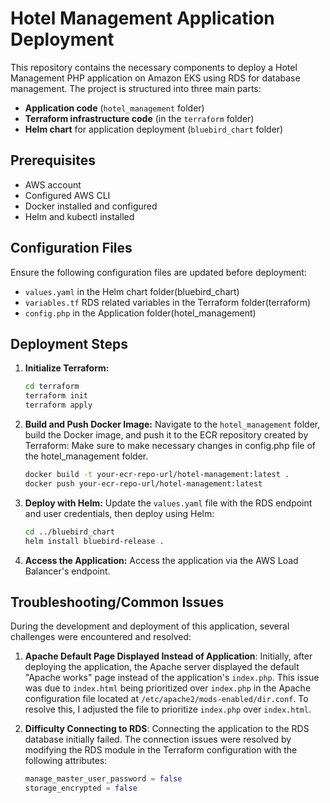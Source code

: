 # Hotel Management Application Deployment

This repository contains the necessary components to deploy a Hotel Management PHP application on Amazon EKS using RDS for database management. The project is structured into three main parts:
- **Application code** (`hotel_management` folder)
- **Terraform infrastructure code** (in the `terraform` folder)
- **Helm chart** for application deployment (`bluebird_chart` folder)

## Prerequisites

- AWS account
- Configured AWS CLI
- Docker installed and configured
- Helm and kubectl installed

## Configuration Files

Ensure the following configuration files are updated before deployment:
- `values.yaml` in the Helm chart folder(bluebird_chart)
- `variables.tf` RDS related variables in the Terraform folder(terraform)
- `config.php` in the Application folder(hotel_management)

## Deployment Steps

1. **Initialize Terraform:**
   ```bash
   cd terraform
   terraform init
   terraform apply

2. **Build and Push Docker Image:**
   Navigate to the `hotel_management` folder, build the Docker image, and push it to the ECR repository created by Terraform:
   Make sure to make necessary changes in config.php file of the hotel_management folder. 
   ```bash
   docker build -t your-ecr-repo-url/hotel-management:latest .
   docker push your-ecr-repo-url/hotel-management:latest

3. **Deploy with Helm:**
   Update the `values.yaml` file with the RDS endpoint and user credentials, then deploy using Helm:
   ```bash
   cd ../bluebird_chart
   helm install bluebird-release .

4. **Access the Application:**
   Access the application via the AWS Load Balancer's endpoint.


## Troubleshooting/Common Issues

During the development and deployment of this application, several challenges were encountered and resolved:

1. **Apache Default Page Displayed Instead of Application**:
   Initially, after deploying the application, the Apache server displayed the default "Apache works" page instead of the application's `index.php`. This issue was due to `index.html` being prioritized over `index.php` in the Apache configuration file located at `/etc/apache2/mods-enabled/dir.conf`. To resolve this, I adjusted the file to prioritize `index.php` over `index.html`.

2. **Difficulty Connecting to RDS**:
   Connecting the application to the RDS database initially failed. The connection issues were resolved by modifying the RDS module in the Terraform configuration with the following attributes:
   ```terraform
   manage_master_user_password = false
   storage_encrypted = false


